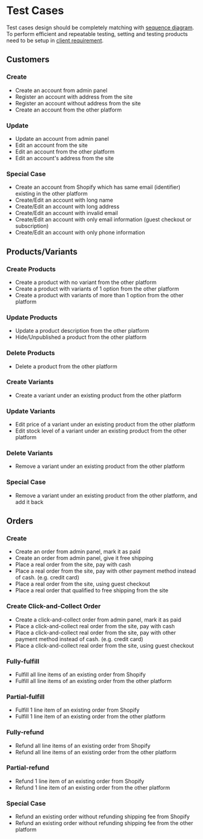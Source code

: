 # Test Cases

Test cases design should be completely matching with [sequence diagram](technical-specification.md). To perform efficient and repeatable testing, setting and testing products need to be setup in [client requirement](client-requirements.md).

## Customers

### Create

* Create an account from admin panel
* Register an account with address from the site
* Register an account without address from the site
* Create an account from the other platform

### Update

* Update an account from admin panel
* Edit an account from the site
* Edit an account from the other platform
* Edit an account's address from the site

### Special Case

* Create an account from Shopify which has same email (identifier) existing in the other platform
* Create/Edit an account with long name
* Create/Edit an account with long address
* Create/Edit an account with invalid email
* Create/Edit an account with only email information (guest checkout or subscription)
* Create/Edit an account with only phone information

## Products/Variants

### Create Products

* Create a product with no variant from the other platform
* Create a product with variants of 1 option from the other platform
* Create a  product with variants of more than 1 option from the other platform

### Update Products

* Update a product description from the other platform
* Hide/Unpublished a product from the other platform

### Delete Products

* Delete a product from the other platform

### Create Variants

* Create a variant under an existing product from the other platform

### Update Variants

* Edit price of a variant under an existing product from the other platform
* Edit stock level of a variant under an existing product from the other platform

### Delete Variants

* Remove a variant under an existing product from the other platform

### Special Case

* Remove a variant under an existing product from the other platform, and add it back

## Orders

### Create

* Create an order from admin panel, mark it as paid
* Create an order from admin panel, give it free shipping
* Place a real order from the site, pay with cash
* Place a real order from the site, pay with other payment method instead of cash. (e.g. credit card)
* Place a real order from the site, using guest checkout
* Place a real order that qualified to free shipping from the site

### Create Click-and-Collect Order

* Create a click-and-collect order from admin panel, mark it as paid
* Place a click-and-collect real order from the site, pay with cash
* Place a click-and-collect real order from the site, pay with other payment method instead of cash. (e.g. credit card)
* Place a click-and-collect real order from the site, using guest checkout

### Fully-fulfill

* Fulfill all line items of an existing order from Shopify
* Fulfill all line items of an existing order from the other platform

### Partial-fulfill

* Fulfill 1 line item of an existing order from Shopify
* Fulfill 1 line item of an existing order from the other platform

### Fully-refund

* Refund all line items of an existing order from Shopify
* Refund all line items of an existing order from the other platform

### Partial-refund

* Refund 1 line item of an existing order from Shopify
* Refund 1 line item of an existing order from the other platform

### Special Case

* Refund an existing order without refunding shipping fee from Shopify
* Refund an existing order without refunding shipping fee from the other platform
